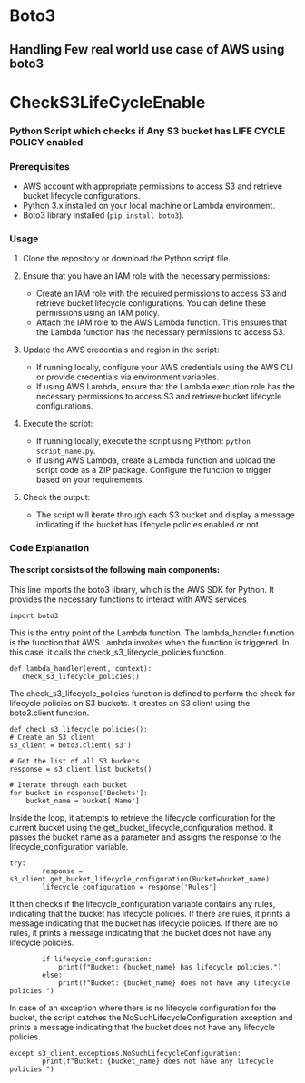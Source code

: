 # Boto3
## Handling Few real world use case of AWS using boto3

# CheckS3LifeCycleEnable
### Python Script which checks if Any S3 bucket has LIFE CYCLE POLICY enabled
### Prerequisites

- AWS account with appropriate permissions to access S3 and retrieve bucket lifecycle configurations.
- Python 3.x installed on your local machine or Lambda environment.
- Boto3 library installed (`pip install boto3`).

### Usage

1. Clone the repository or download the Python script file.

2. Ensure that you have an IAM role with the necessary permissions:
   - Create an IAM role with the required permissions to access S3 and retrieve bucket lifecycle configurations. You can define these permissions using an IAM policy.
   - Attach the IAM role to the AWS Lambda function. This ensures that the Lambda function has the necessary permissions to access S3.

3. Update the AWS credentials and region in the script:
   - If running locally, configure your AWS credentials using the AWS CLI or provide credentials via environment variables.
   - If using AWS Lambda, ensure that the Lambda execution role has the necessary permissions to access S3 and retrieve bucket lifecycle configurations.

4. Execute the script:
   - If running locally, execute the script using Python: `python script_name.py`.
   - If using AWS Lambda, create a Lambda function and upload the script code as a ZIP package. Configure the function to trigger based on your requirements.

5. Check the output:
   - The script will iterate through each S3 bucket and display a message indicating if the bucket has lifecycle policies enabled or not.

### Code Explanation

#### The script consists of the following main components:
This line imports the boto3 library, which is the AWS SDK for Python. It provides the necessary functions to interact with AWS services
      
    import boto3

This is the entry point of the Lambda function. The lambda_handler function is the function that AWS Lambda invokes when the function is triggered. In this case, it calls the check_s3_lifecycle_policies function.
   
    def lambda_handler(event, context):
       check_s3_lifecycle_policies()

The check_s3_lifecycle_policies function is defined to perform the check for lifecycle policies on S3 buckets. It creates an S3 client using the boto3.client function.

    def check_s3_lifecycle_policies():
    # Create an S3 client
    s3_client = boto3.client('s3')

    # Get the list of all S3 buckets
    response = s3_client.list_buckets()

    # Iterate through each bucket
    for bucket in response['Buckets']:
        bucket_name = bucket['Name']

Inside the loop, it attempts to retrieve the lifecycle configuration for the current bucket using the get_bucket_lifecycle_configuration method. It passes the bucket name as a parameter and assigns the response to the lifecycle_configuration variable.
    
    try:
            response = s3_client.get_bucket_lifecycle_configuration(Bucket=bucket_name)
            lifecycle_configuration = response['Rules']

It then checks if the lifecycle_configuration variable contains any rules, indicating that the bucket has lifecycle policies. If there are rules, it prints a message indicating that the bucket has lifecycle policies. If there are no rules, it prints a message indicating that the bucket does not have any lifecycle policies.

            if lifecycle_configuration:
                print(f"Bucket: {bucket_name} has lifecycle policies.")
            else:
                print(f"Bucket: {bucket_name} does not have any lifecycle policies.")

In case of an exception where there is no lifecycle configuration for the bucket, the script catches the NoSuchLifecycleConfiguration exception and prints a message indicating that the bucket does not have any lifecycle policies.

    except s3_client.exceptions.NoSuchLifecycleConfiguration:
            print(f"Bucket: {bucket_name} does not have any lifecycle policies.")

